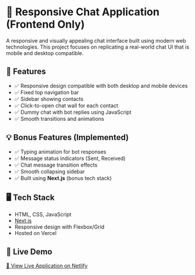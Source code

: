 # 💬 Responsive Chat Application (Frontend Only)

A responsive and visually appealing chat interface built using modern web technologies. This project focuses on replicating a real-world chat UI that is mobile and desktop compatible.

## 🔧 Features

- ✅ Responsive design compatible with both desktop and mobile devices
- ✅ Fixed top navigation bar
- ✅ Sidebar showing contacts
- ✅ Click-to-open chat wall for each contact
- ✅ Dummy chat with bot replies using JavaScript
- ✅ Smooth transitions and animations

## 💡 Bonus Features (Implemented)

- ✅ Typing animation for bot responses
- ✅ Message status indicators (Sent, Received)
- ✅ Chat message transition effects
- ✅ Smooth collapsing sidebar
- ✅ Built using **Next.js** (bonus tech stack)

## 🖥️ Tech Stack

- HTML, CSS, JavaScript
- [Next.js](https://nextjs.org/)
- Responsive design with Flexbox/Grid
- Hosted on Vercel

## 🔗 Live Demo

[🚀 View Live Application on Netlify](https://leafy-marshmallow-60549e.netlify.app/)



